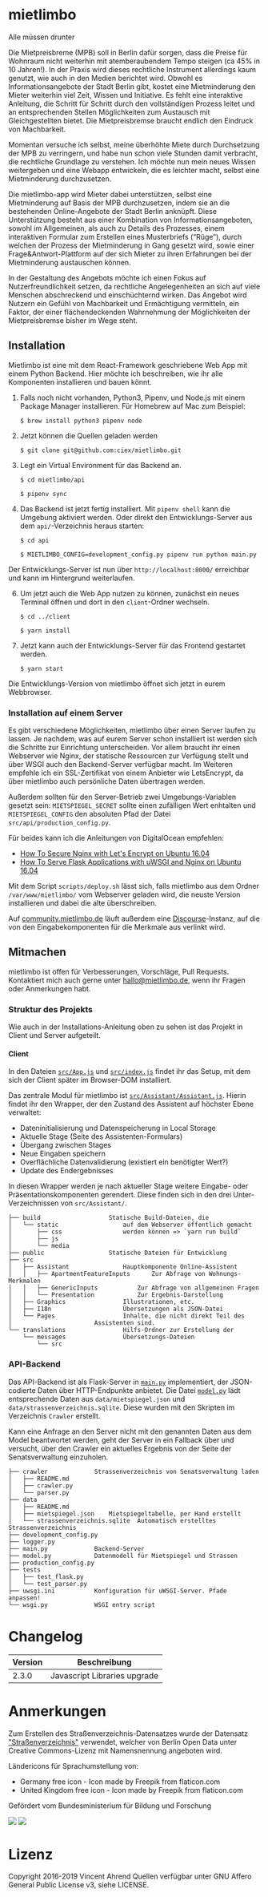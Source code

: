 # mietlimbo

Alle müssen drunter

Die Mietpreisbreme (MPB) soll in Berlin dafür sorgen, dass die Preise für Wohnraum nicht weiterhin mit atemberaubendem Tempo steigen (ca 45% in 10 Jahren!). In der Praxis wird dieses rechtliche Instrument allerdings kaum genutzt, wie auch in den Medien berichtet wird. Obwohl es Informationsangebote der Stadt Berlin gibt, kostet eine Mietminderung den Mieter weiterhin viel Zeit, Wissen und Initiative. Es fehlt eine interaktive Anleitung, die Schritt für Schritt durch den vollständigen Prozess leitet und an entsprechenden Stellen Möglichkeiten zum Austausch mit Gleichgestellten bietet. Die Mietpreisbremse braucht endlich den Eindruck von Machbarkeit.

Momentan versuche ich selbst, meine überhöhte Miete durch Durchsetzung der MPB zu verringern, und habe nun schon viele Stunden damit verbracht, die rechtliche Grundlage zu verstehen. Ich möchte nun mein neues Wissen weitergeben und eine Webapp entwickeln, die es leichter macht, selbst eine Mietminderung durchzusetzen.

Die mietlimbo-app wird Mieter dabei unterstützen, selbst eine Mietminderung auf Basis der MPB durchzusetzen, indem sie an die bestehenden Online-Angebote der Stadt Berlin anknüpft. Diese Unterstützung besteht aus einer Kombination von Informationsangeboten, sowohl im Allgemeinen, als auch zu Details des Prozesses, einem interaktiven Formular zum Erstellen eines Musterbriefs (“Rüge”), durch welchen der Prozess der Mietminderung in Gang gesetzt wird, sowie einer Frage&Antwort-Plattform auf der sich Mieter zu ihren Erfahrungen bei der Mietminderung austauschen können.

In der Gestaltung des Angebots möchte ich einen Fokus auf Nutzerfreundlichkeit setzen, da rechtliche Angelegenheiten an sich auf viele Menschen abschreckend und einschüchternd wirken. Das Angebot wird Nutzern ein Gefühl von Machbarkeit und Ermächtigung vermitteln, ein Faktor, der einer flächendeckenden Wahrnehmung der Möglichkeiten der Mietpreisbremse bisher im Wege steht.

## Installation

Mietlimbo ist eine mit dem React-Framework geschriebene Web App mit einem Python Backend. Hier möchte ich beschreiben, wie ihr alle Komponenten installieren und bauen könnt.

1. Falls noch nicht vorhanden, Python3, Pipenv, und Node.js mit einem Package Manager installieren. Für Homebrew auf Mac zum Beispiel:

   `$ brew install python3 pipenv node`

2. Jetzt können die Quellen geladen werden

   `$ git clone git@github.com:ciex/mietlimbo.git`

3. Legt ein Virtual Environment für das Backend an.

   `$ cd mietlimbo/api`

   `$ pipenv sync`

4. Das Backend ist jetzt fertig installiert. Mit `pipenv shell` kann die Umgebung aktiviert werden. Oder direkt den Entwicklungs-Server aus dem `api/`-Verzeichnis heraus starten:

   `$ cd api`

   `$ MIETLIMBO_CONFIG=development_config.py pipenv run python main.py`

Der Entwicklungs-Server ist nun über `http://localhost:8000/` erreichbar und kann im Hintergrund weiterlaufen.

6. Um jetzt auch die Web App nutzen zu können, zunächst ein neues Terminal öffnen und dort in den `client`-Ordner wechseln.

   `$ cd ../client`

   `$ yarn install`

7. Jetzt kann auch der Entwicklungs-Server für das Frontend gestartet werden.

   `$ yarn start`

Die Entwicklungs-Version von mietlimbo öffnet sich jetzt in eurem Webbrowser.

### Installation auf einem Server

Es gibt verschiedene Möglichkeiten, mietlimbo über einen Server laufen zu lassen. Je nachdem, was auf eurem Server schon installiert ist werden sich die Schritte zur Einrichtung unterscheiden. Vor allem braucht ihr einen Webserver wie Nginx, der statische Ressourcen zur Verfügung stellt und über WSGI auch den Backend-Server verfügbar macht. Im Weiteren empfehle ich ein SSL-Zertifikat von einem Anbieter wie LetsEncrypt, da über mietlimbo auch persönliche Daten übertragen werden.

Außerdem sollten für den Server-Betrieb zwei Umgebungs-Variablen gesetzt sein:
`MIETSPIEGEL_SECRET` sollte einen zufälligen Wert enhtalten und `MIETSPIEGEL_CONFIG`
den absoluten Pfad der Datei `src/api/production_config.py`.

Für beides kann ich die Anleitungen von DigitalOcean empfehlen:

- [How To Secure Nginx with Let's Encrypt on Ubuntu 16.04](https://www.digitalocean.com/community/tutorials/how-to-secure-nginx-with-let-s-encrypt-on-ubuntu-16-04)
- [How To Serve Flask Applications with uWSGI and Nginx on Ubuntu 16.04](https://www.digitalocean.com/community/tutorials/how-to-serve-flask-applications-with-uwsgi-and-nginx-on-ubuntu-16-04)

Mit dem Script `scripts/deploy.sh` lässt sich, falls mietlimbo aus dem Ordner `/var/www/mietlimbo/` vom Webserver geladen wird, die neuste Version installieren und dabei die alte überschreiben.

Auf [community.mietlimbo.de](https://community.mietlimbo.de/) läuft außerdem eine [Discourse](https://www.discourse.org/)-Instanz, auf die von den Eingabekomponenten für die Merkmale aus verlinkt wird.

## Mitmachen

mietlimbo ist offen für Verbesserungen, Vorschläge, Pull Requests. Kontaktiert mich auch gerne unter [hallo@mietlimbo.de](mailto:hallo@mietlimbo.de), wenn ihr Fragen oder Anmerkungen habt.

### Struktur des Projekts

Wie auch in der Installations-Anleitung oben zu sehen ist das Projekt in Client und Server aufgeteilt.

#### Client

In den Dateien [`src/App.js`](https://github.com/ciex/mietlimbo/blob/master/client/src/App.js) und [`src/index.js`](https://github.com/ciex/mietlimbo/blob/master/client/src/index.js) findet ihr das Setup, mit dem sich der Client später im Browser-DOM installiert.

Das zentrale Modul für mietlimbo ist [`src/Assistant/Assistant.js`](https://github.com/ciex/mietlimbo/blob/master/client/src/Assistant/Assistant.js). Hierin findet ihr den Wrapper, der den Zustand des Assistent auf höchster Ebene verwaltet:

- Dateninitialisierung und Datenspeicherung in Local Storage
- Aktuelle Stage (Seite des Assistenten-Formulars)
- Übergang zwischen Stages
- Neue Eingaben speichern
- Overflächliche Datenvalidierung (existiert ein benötigter Wert?)
- Update des Endergebnisses

In diesen Wrapper werden je nach aktueller Stage weitere Eingabe- oder Präsentationskomponenten gerendert. Diese finden sich in den drei Unter-Verzeichnissen von `src/Assistant/`.

    ├── build					Statische Build-Dateien, die
    │   └── static 					auf dem Webserver öffentlich gemacht
    │       ├── css 				werden können => `yarn run build`
    │       ├── js
    │       └── media
    ├── public 					Statische Dateien für Entwicklung
    ├── src
    │   ├── Assistant 				Hauptkomponente Online-Assistent
    │   │   ├── ApartmentFeatureInputs 		Zur Abfrage von Wohnungs-Merkmalen
    │   │   ├── GenericInputs 			Zur Abfrage von allgemeinen Fragen
    │   │   └── Presentation 			Zur Ergebnis-Darstellung
    │   ├── Graphics 				Illustrationen, etc.
    │   ├── I18n 					Übersetzungen als JSON-Datei
    │   └── Pages 					Inhalte, die nicht direkt Teil des
    │						Assistenten sind.
    └── translations 				Hilfs-Ordner zur Erstellung der
        └── messages 				Übersetzungs-Dateien
            └── src

### API-Backend

Das API-Backend ist als Flask-Server in [`main.py`](https://github.com/ciex/mietlimbo/blob/master/api/main.py) implementiert, der JSON-codierte Daten über HTTP-Endpunkte anbietet. Die Datei [`model.py`](https://github.com/ciex/mietlimbo/blob/master/api/model.py) lädt entsprechende Daten aus `data/mietspiegel.json` und `data/strassenverzeichnis.sqlite`. Diese wurden mit den Skripten im Verzeichnis `Crawler` erstellt.

Kann eine Anfrage an den Server nicht mit den genannten Daten aus dem Model beantwortet werden, geht der Server in ein Fallback über und versucht, über den Crawler ein aktuelles Ergebnis von der Seite der Senatsverwaltung einzuholen.

    ├── crawler 			Strassenverzeichnis von Senatsverwaltung laden
    │   ├── README.md
    │   ├── crawler.py
    │   └── parser.py
    ├── data
    │   ├── README.md
    │   ├── mietspiegel.json 	Mietspiegeltabelle, per Hand erstellt
    │   └── strassenverzeichnis.sqlite 	Automatisch erstelltes Strassenverzeichnis
    ├── development_config.py
    ├── logger.py
    ├── main.py 			Backend-Server
    ├── model.py 			Datenmodell für Mietspiegel und Strassen
    ├── production_config.py
    ├── tests
    │   ├── test_flask.py
    │   └── test_parser.py
    ├── uwsgi.ini 			Konfiguration für uWSGI-Server. Pfade anpassen!
    └── wsgi.py 			WSGI entry script

# Changelog

| Version | Beschreibung                 |
| ------- | ---------------------------- |
| 2.3.0   | Javascript Libraries upgrade |

# Anmerkungen

Zum Erstellen des Straßenverzeichnis-Datensatzes wurde der Datensatz
["Straßenverzeichnis"](https://daten.berlin.de/datensaetze/stra%C3%9Fenverzeichnis)
verwendet, welcher von Berlin Open Data unter Creative Commons-Lizenz mit
Namensnennung angeboten wird.

Ländericons für Sprachumstellung von:

- Germany free icon - Icon made by Freepik from flaticon.com
- United Kingdom free icon - Icon made by Freepik from flaticon.com

Gefördert vom Bundesministerium für Bildung und Forschung

![](https://raw.githubusercontent.com/ciex/mietlimbo/master/client/src/Graphics/logo-bmbf.svg?sanitize=true)
![](https://raw.githubusercontent.com/ciex/mietlimbo/master/client/src/Graphics/logo-okfn.svg?sanitize=true)

# Lizenz

Copyright 2016-2019 Vincent Ahrend
Quellen verfügbar unter GNU Affero General Public License v3, siehe LICENSE.
